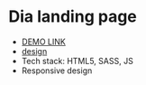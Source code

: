 # Dia landing page

- [DEMO LINK](https://MarchD.github.io/air_landing_page/)
- [design](https://www.figma.com/file/kiAbbZvel7eUenJT9HRRuM/Air-(formerly-Dia)-(Copy)?node-id=0%3A1)
- Tech stack: HTML5, SASS, JS
- Responsive design
